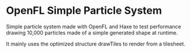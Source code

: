 # OpenFL Simple Particle System
Simple particle system made with OpenFL and Haxe to test performance drawing 10,000 particles made of a simple generated shape at runtime.

It mainly uses the optimized structure drawTiles to render from a tilesheet.
